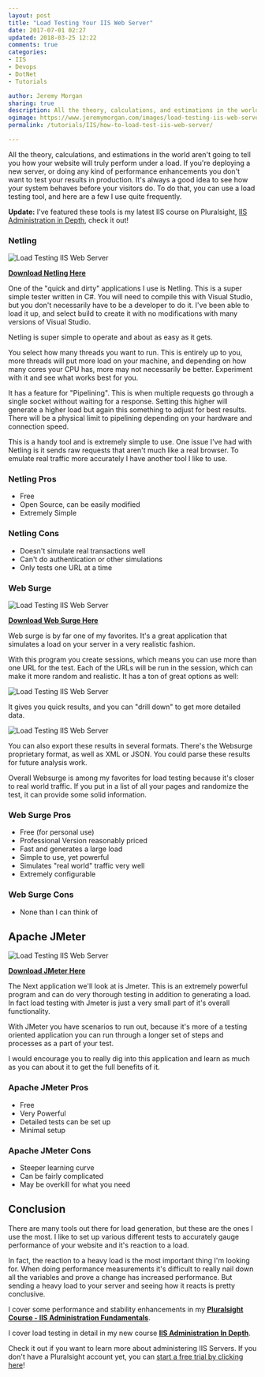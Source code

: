 ```yaml
---
layout: post
title: "Load Testing Your IIS Web Server"
date: 2017-07-01 02:27
updated: 2018-03-25 12:22
comments: true
categories: 
- IIS
- Devops
- DotNet
- Tutorials

author: Jeremy Morgan
sharing: true
description: All the theory, calculations, and estimations in the world aren't going to tell you how your website will truly perform under a load.
ogimage: https://www.jeremymorgan.com/images/load-testing-iis-web-server/load-test-iis-web-server-og.jpg
permalink: /tutorials/IIS/how-to-load-test-iis-web-server/

---
```

All the theory, calculations, and estimations in the world aren't going to tell you how your website will truly perform under a load. If you're deploying a new server, or doing any kind of performance enhancements you don't want to test your results in production. It's always a good idea to see how your system behaves before your visitors do. To do that, you can use a load testing tool, and here are a few I use quite frequently.


**Update:** I've featured these tools is my latest IIS course on Pluralsight, <a href="http://pluralsight.pxf.io/c/1221983/424552/7490?u=https%3A%2F%2Fwww.pluralsight.com%2Fcourses%2Fiis-administration-in-depth" target="_blank">IIS Administration in Depth</a>, check it out!

<!-- more --> 
### Netling

![Load Testing IIS Web Server](/images/load-testing-iis-web-server/load-test-iis-web-server-01.jpg)

**[Download Netling Here ](https://github.com/hallatore/Netling)**

One of the "quick and dirty" applications I use is Netling. This is a super simple tester written in C#. You will need to compile this with Visual Studio, but you don't necessarily have to be a developer to do it. I've been able to load it up, and select build to create it with no modifications with many versions of Visual Studio. 

Netling is super simple to operate and about as easy as it gets. 

You select how many threads you want to run. This is entirely up to you, more threads will put more load on your machine, and depending on how many cores your CPU has, more may not necessarily be better. Experiment with it and see what works best for you. 

It has a feature for "Pipelining". This is when multiple requests go through a single socket without waiting for a response. Setting this higher will generate a higher load but again this something to adjust for best results.  There will be a physical limit to pipelining depending on your hardware and connection speed. 

This is a handy tool and is extremely simple to use. One issue I've had with Netling is it sends raw requests that aren't much like a real browser. To emulate real traffic more accurately I have another tool I like to use. 

### Netling Pros
- Free
- Open Source, can be easily modified
- Extremely Simple

### Netling Cons
- Doesn't simulate real transactions well
- Can't do authentication or other simulations
- Only tests one URL at a time


### Web Surge

![Load Testing IIS Web Server](/images/load-testing-iis-web-server/load-test-iis-web-server-02.jpg)

**[Download Web Surge Here](https://websurge.west-wind.com/)**


Web surge is by far one of my favorites. It's a great application that simulates a load on your server in a very realistic fashion. 


With this program you create sessions, which means you can use more than one URL for the test. Each of the URLs will be run in the session, which can make it more random and realistic. It has a ton of great options as well:

![Load Testing IIS Web Server](/images/load-testing-iis-web-server/load-test-iis-web-server-03.jpg)

It gives you quick results, and you can "drill down" to get more detailed data.

![Load Testing IIS Web Server](/images/load-testing-iis-web-server/load-test-iis-web-server-04.jpg)

You can also export these results in several formats. There's the Websurge proprietary format, as well as XML or JSON. You could parse these results for future analysis work. 

Overall Websurge is among my favorites for load testing because it's closer to real world traffic. If you put in a list of all your pages and randomize the test, it can provide some solid information. 

### Web Surge Pros
- Free (for personal use)
- Professional Version reasonably priced
- Fast and generates a large load
- Simple to use, yet powerful
- Simulates "real world" traffic very well
- Extremely configurable

### Web Surge Cons

- None than I can think of


## Apache JMeter 

![Load Testing IIS Web Server](/images/load-testing-iis-web-server/load-test-iis-web-server-05.jpg)

**[Download JMeter Here ](https://jmeter.apache.org/)**

The Next application we'll look at is Jmeter. This is an extremely powerful program and can do very thorough testing in addition to generating a load. In fact load testing with Jmeter is just a very small part of it's overall functionality. 

With JMeter you have scenarios to run out, because it's more of a testing oriented application you can run through a longer set of steps and processes as a part of your test. 

I would encourage you to really dig into this application and learn as much as you can about it to get the full benefits of it. 


### Apache JMeter Pros
- Free
- Very Powerful
- Detailed tests can be set up
- Minimal setup

### Apache JMeter Cons

- Steeper learning curve
- Can be fairly complicated
- May be overkill for what you need


## Conclusion

There are many tools out there for load generation, but these are the ones I use the most. I like to set up various different tests to accurately gauge performance of your website and it's reaction to a load. 

In fact, the reaction to a heavy load is the most important thing I'm looking for. When doing performance measurements it's difficult to really nail down all the variables and prove a change has increased performance. But sending a heavy load to your server and seeing how it reacts is pretty conclusive. 

I cover some performance and stability enhancements in my **[Pluralsight Course - IIS Administration Fundamentals](http://pluralsight.pxf.io/c/1221983/424552/7490?u=https%3A%2F%2Fwww.pluralsight.com%2Fcourses%2Fiis-administration-fundamentals)**. 

I cover load testing in detail in my new course **[IIS Administration In Depth](http://pluralsight.pxf.io/c/1221983/424552/7490?u=https%3A%2F%2Fwww.pluralsight.com%2Fcourses%2Fiis-administration-in-depth)**.


Check it out if you want to learn more about administering IIS Servers. If you don't have a Pluralsight account yet, you can <a href="http://pluralsight.pxf.io/c/1221983/424552/7490">start a free trial by clicking here</a>!
